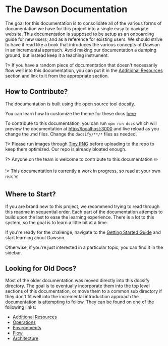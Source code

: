 # The Dawson Documentation

The goal for this documentation is to consolidate all of the various forms of documentation we have for this project into a single easy to navigate website. This documentation is supposed to be setup as an onboarding guide for new users, and as a reference for existing users.  We should strive to have it read like a book that introduces the various concepts of Dawson in an incremental approach.  Avoid making our documentation a dumping ground, but instead keep it a teaching instrument.

?> If you have a random piece of documentation that doesn't necessarily flow well into this documentation, you can put it in the [Additional Resources](/additional-resources/README) section and link to it from the appropriate section.

## How to Contribute?

The documentation is built using the open source tool [docsify](https://docsify.js.org/).

You can learn how to customize the theme for these docs [here](https://jhildenbiddle.github.io/docsify-themeable/#/customization?id=sidebar)

To contribute to this documentation, you can run `npm run docs` which will preview the documentation at [http://localhost:3000](http://localhost:3000) and live reload as you change the .md files.  Change the `docsify/**/*` files as needed.

?> Please run images through [Tiny PNG](https://tinypng.com/) before uploading to the repo to keep them optimized. Our repo is already bloated enough.

?> Anyone on the team is welcome to contribute to this documentation ✏️

!> This documentation is currently a work in progress, so read at your own risk ☠️

## Where to Start?

If you are brand new to this project, we recommend trying to read through this readme in sequential order.  Each part of the documentation attempts to build upon the last to ease the learning experience.  There is a lot to this system, so the goal is to learn a little bit at a time.

If you're ready for the challenge, navigate to the [Getting Started Guide](/getting-started) and start learning about Dawson.

Otherwise, if you're just interested in a particular topic, you can find it in the sidebar.

## Looking for Old Docs?

Most of the older documentation was moved directly into this docsify directory.  The goal is to eventually incorporate them into the top level sections of this documentation, or move them to a common sub directory if they don't fit well into the incremental introduction approach the documentation is attempting to follow. They can be found on one of the following links:

- [Additional Resources](/additional-resources/README)
- [Operations](/operations/README)
- [Environments](/environments/README)
- [Flow](/flows/README)
- [Architecture](/architecture/README)